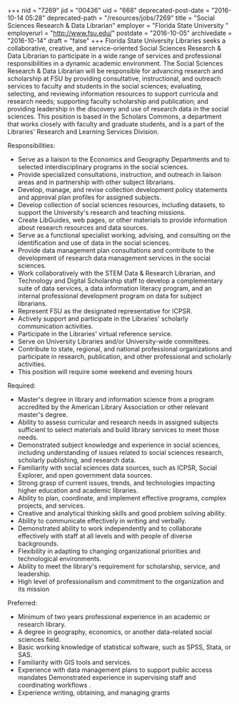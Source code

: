 +++
nid = "7269"
jid = "00436"
uid = "668"
deprecated-post-date = "2016-10-14 05:28"
deprecated-path = "/resources/jobs/7269"
title = "Social Sciences Research & Data Librarian"
employer = "Florida State University  "
employerurl = "http://www.fsu.edu/"
postdate = "2016-10-05"
archivedate = "2016-10-14"
draft = "false"
+++
Florida State University Libraries seeks a collaborative, creative, and
service-oriented Social Sciences Research & Data Librarian to
participate in a wide range of services and professional
responsibilities in a dynamic academic environment. The Social Sciences
Research & Data Librarian will be responsible for advancing research and
scholarship at FSU by providing consultative, instructional, and
outreach services to faculty and students in the social sciences;
evaluating, selecting, and reviewing information resources to support
curricula and research needs; supporting faculty scholarship and
publication; and providing leadership in the discovery and use of
research data in the social sciences. This position is based in the
Scholars Commons, a department that works closely with faculty and
graduate students, and is a part of the Libraries' Research and
Learning Services Division.

Responsibilities:

-   Serve as a liaison to the Economics and Geography Departments and to
    selected interdisciplinary programs in the social sciences.
-   Provide specialized consultations, instruction, and outreach in
    liaison areas and in partnership with other subject librarians.
-   Develop, manage, and revise collection development policy statements
    and approval plan profiles for assigned subjects.
-   Develop collection of social sciences resources, including datasets,
    to support the University's research and teaching missions.
-   Create LibGuides, web pages, or other materials to provide
    information about research resources and data sources.
-   Serve as a functional specialist working, advising, and consulting
    on the identification and use of data in the social sciences.
-   Provide data management plan consultations and contribute to the
    development of research data management services in the social
    sciences.
-   Work collaboratively with the STEM Data & Research Librarian, and
    Technology and Digital Scholarship staff to develop a complementary
    suite of data services, a data information literacy program, and an
    internal professional development program on data for subject
    librarians.
-   Represent FSU as the designated representative for ICPSR.
-   Actively support and participate in the Libraries' scholarly
    communication activities.
-   Participate in the Libraries' virtual reference service.
-   Serve on University Libraries and/or University-wide committees.
-   Contribute to state, regional, and national professional
    organizations and participate in research, publication, and other
    professional and scholarly activities.
-   This position will require some weekend and evening hours
  
Required:

-   Master's degree in library and information science from a program
    accredited by the American Library Association or other relevant
    master's degree.
-   Ability to assess curricular and research needs in assigned subjects
    sufficient to select materials and build library services to meet
    those needs.
-   Demonstrated subject knowledge and experience in social sciences,
    including understanding of issues related to social sciences
    research, scholarly publishing, and research data.
-   Familiarity with social sciences data sources, such as ICPSR, Social
    Explorer, and open government data sources.
-   Strong grasp of current issues, trends, and technologies impacting
    higher education and academic libraries.
-   Ability to plan, coordinate, and implement effective programs,
    complex projects, and services.
-   Creative and analytical thinking skills and good problem solving
    ability.
-   Ability to communicate effectively in writing and verbally.
-   Demonstrated ability to work independently and to collaborate
    effectively with staff at all levels and with people of diverse
    backgrounds.
-   Flexibility in adapting to changing organizational priorities and
    technological environments.
-   Ability to meet the library's requirement for scholarship, service,
    and leadership.
-   High level of professionalism and commitment to the organization and
    its mission

Preferred:

-   Minimum of two years professional experience in an academic or
    research library.
-   A degree in geography, economics, or another data-related social
    sciences field. 
-   Basic working knowledge of statistical software, such as SPSS,
    Stata, or SAS. 
-   Familiarity with GIS tools and services. 
-   Experience with data management plans to support public access
    mandates Demonstrated experience in supervising staff and
    coordinating workflows . 
-   Experience writing, obtaining, and managing grants
